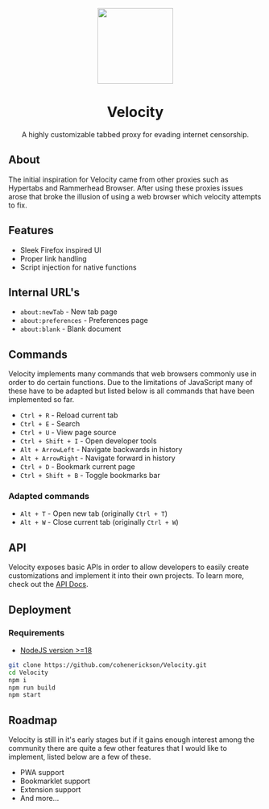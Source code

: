 <p align="center">
  <img width="150px" src="https://raw.githubusercontent.com/cohenerickson/Velocity/main/public/icons/newTab.png">
</p>

<h1 align="center">
  Velocity
</h1>

<p align="center">
  A highly customizable tabbed proxy for evading internet censorship.
</p>

## About

The initial inspiration for Velocity came from other proxies such as Hypertabs and Rammerhead Browser. After using these proxies issues arose that broke the illusion of using a web browser which velocity attempts to fix.

## Features

- Sleek Firefox inspired UI
- Proper link handling
- Script injection for native functions

## Internal URL's

- `about:newTab` - New tab page
- `about:preferences` - Preferences page
- `about:blank` - Blank document

## Commands

Velocity implements many commands that web browsers commonly use in order to do certain functions. Due to the limitations of JavaScript many of these have to be adapted but listed below is all commands that have been implemented so far.

- `Ctrl + R` - Reload current tab
- `Ctrl + E` - Search
- `Ctrl + U` - View page source
- `Ctrl + Shift + I` - Open developer tools
- `Alt + ArrowLeft` - Navigate backwards in history
- `Alt + ArrowRight` - Navigate forward in history
- `Ctrl + D` - Bookmark current page
- `Ctrl + Shift + B` - Toggle bookmarks bar

### Adapted commands

- `Alt + T` - Open new tab (originally `Ctrl + T`)
- `Alt + W` - Close current tab (originally `Ctrl + W`)

## API

Velocity exposes basic APIs in order to allow developers to easily create customizations and implement it into their own projects. To learn more, check out the [API Docs](/docs/API.md).

## Deployment

### Requirements

- [NodeJS version >=18](https://nodejs.org/)

```bash
git clone https://github.com/cohenerickson/Velocity.git
cd Velocity
npm i
npm run build
npm start
```

## Roadmap

Velocity is still in it's early stages but if it gains enough interest among the community there are quite a few other features that I would like to implement, listed below are a few of these.

- PWA support
- Bookmarklet support
- Extension support
- And more...
